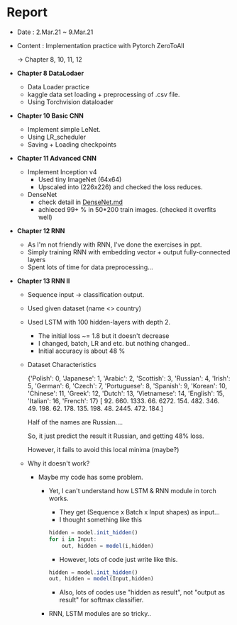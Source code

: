 # Report

- Date : 2.Mar.21 ~ 9.Mar.21
- Content : Implementation practice with Pytorch ZeroToAll

    → Chapter 8, 10, 11, 12

- **Chapter 8 DataLodaer**
    - Data Loader practice
    - kaggle data set loading + preprocessing of .csv file.
    - Using Torchvision dataloader

- **Chapter 10 Basic CNN**
    - Implement simple LeNet.
    - Using LR_scheduler
    - Saving + Loading checkpoints

- **Chapter 11 Advanced CNN**
    - Implement Inception v4
        - Used tiny ImageNet (64x64)
        - Upscaled into (226x226) and checked the loss reduces.
    - DenseNet
        - check detail in [DenseNet.md](http://densenet.md)
        - achieced 99+ % in 50*200 train images. (checked it overfits well)

- **Chapter 12 RNN**
    - As I'm not friendly with RNN, I've done the exercises in ppt.
    - Simply training RNN with embedding vector + output fully-connected layers
    - Spent lots of time for data preprocessing...

- **Chapter 13 RNN II**
    - Sequence input → classification output.
    - Used given dataset (name <> country)
    - Used LSTM with 100 hidden-layers with depth 2.
        - The initial loss ~= 1.8 but it doesn't decrease
        - I changed, batch, LR and etc. but nothing changed..
        - Initial accuracy is about 48 %

    - Dataset Characteristics

        {'Polish': 0, 'Japanese': 1, 'Arabic': 2, 'Scottish': 3, 'Russian': 4, 'Irish': 5, 'German': 6, 'Czech': 7, 'Portuguese': 8, 'Spanish': 9, 'Korean': 10, 'Chinese': 11, 'Greek': 12, 'Dutch': 13, 'Vietnamese': 14, 'English': 15, 'Italian': 16, 'French': 17}
        [  92.  660. 1333.   66. 6272.  154.  482.  346.   49.  198.   62.  178.
        135.  198.   48. 2445.  472.  184.]

        Half of the names are Russian.... 

        So, it just predict the result it Russian, and getting 48% loss.

        However, it fails to avoid this local minima (maybe?)

    - Why it doesn't work?
        - Maybe my code has some problem.
            - Yet, I can't understand how LSTM & RNN module in torch works.
                - They get (Sequence x Batch x Input shapes) as input...
                - I thought something like this

                ```jsx
                hidden = model.init_hidden()
                for i in Input:
                	out, hidden = model(i,hidden)	
                ```

                - However, lots of code just write like this.

                ```jsx
                hidden = model.init_hidden()
                out, hidden = model(Input,hidden)
                ```

                - Also, lots of codes use "hidden as result", not "output as result" for softmax classifier.

            - RNN, LSTM modules are so tricky..